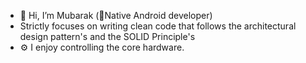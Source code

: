 - 👋 Hi, I’m Mubarak (📱Native Android developer)
- Strictly focuses on writing clean code that follows the architectural design pattern's and the SOLID Principle's
- ⚙️ I enjoy controlling the core hardware.
<!---
MubarakNative/MubarakNative is a ✨ special ✨ repository because its `README.md` (this file) appears on your GitHub profile.
You can click the Preview link to take a look at your changes.
--->
